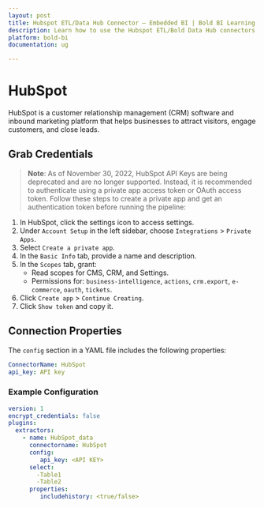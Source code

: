 ```yaml
---
layout: post
title: Hubspot ETL/Data Hub Connector – Embedded BI | Bold BI Learning
description: Learn how to use the Hubspot ETL/Bold Data Hub connectors in Bold BI Enterprise Edition. Discover simple steps to integrate data smoothly and make the most of your analytics.
platform: bold-bi
documentation: ug

---
```


# HubSpot

HubSpot is a customer relationship management (CRM) software and inbound marketing platform that helps businesses to attract visitors, engage customers, and close leads.

## Grab Credentials

>**Note**: As of November 30, 2022, HubSpot API Keys are being deprecated and are no longer supported. Instead, it is recommended to authenticate using a private app access token or OAuth access token. Follow these steps to create a private app and get an authentication token before running the pipeline:

1. In HubSpot, click the settings icon to access settings.
2. Under `Account Setup` in the left sidebar, choose `Integrations` > `Private Apps`.
3. Select `Create a private app`.
4. In the `Basic Info` tab, provide a name and description.
5. In the `Scopes` tab, grant:
   - Read scopes for CMS, CRM, and Settings.
   - Permissions for: `business-intelligence`, `actions`, `crm.export`, `e-commerce`, `oauth`, `tickets`.
6. Click `Create app` > `Continue Creating`.
7. Click `Show token` and copy it.

## Connection Properties

The `config` section in a YAML file includes the following properties:

```yaml
ConnectorName: HubSpot
api_key: API key
```


### Example Configuration

```yaml
version: 1
encrypt_credentials: false
plugins:
  extractors:
    - name: HubSpot_data
      connectorname: HubSpot
      config:
         api_key: <API KEY>
      select:
        -Table1
        -Table2
      properties:
         includehistory: <true/false>
      
```
